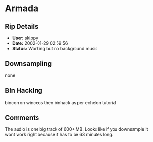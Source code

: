 # Armada

## Rip Details

- **User:** skippy
- **Date:** 2002-01-29 02:59:56
- **Status:** Working but no background music

## Downsampling

none

## Bin Hacking

bincon on winceos then binhack as per echelon tutorial

## Comments

The audio is one big track of 600+ MB.  Looks like if you downsample it wont work right because it has to be 63 minutes long.

